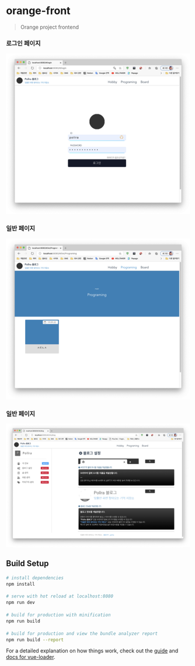 # orange-front

> Orange project frontend

### 로그인 페이지

![로그인_페이지](readme/login_page.png)

### 일반 페이지

![인덱스_페이지](readme/index_page.png)

### 일반 페이지

![설정_페이지](readme/blog_setting_page.png)

## Build Setup

``` bash
# install dependencies
npm install

# serve with hot reload at localhost:8080
npm run dev

# build for production with minification
npm run build

# build for production and view the bundle analyzer report
npm run build --report
```

For a detailed explanation on how things work, check out the [guide](http://vuejs-templates.github.io/webpack/) and [docs for vue-loader](http://vuejs.github.io/vue-loader).
